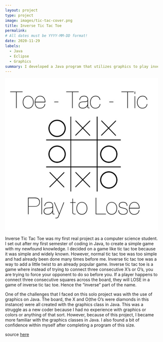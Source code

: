 ```yaml
---
layout: project
type: project
image: images/tic-tac-cover.png
title: Inverse Tic Tac Toe
permalink: 
# All dates must be YYYY-MM-DD format!
date: 2020-11-29
labels:
  - Java
  - Eclipse
  - Graphics
summary: I developed a Java program that utilizes graphics to play inverse tic tac toe.
---
```


<div class="ui small rounded images">
  <img class="ui image" src="../images/tictactoe.jpg">
 
</div>

Inverse Tic Tac Toe was my first real project as a computer science student. I set out after my first semester of coding in Java, to create a simple game with my newfound knowledge. I decided on a game like tic tac toe because it was simple and widely known. However, normal tic tac toe was too simple and had already been done many times before me. Inverse tic tac toe was a way to add a little twist to an already popular game. Inverse tic tac toe is a game where instead of trying to connect three consecutive X’s or O’s, you are trying to force your opponent to do so before you. If a player happens to connect three consecutive squares across the board, they will LOSE in a game of inverse tic tac toe. Hence the “inverse” part of the name.

One of the challenges that I faced on this solo project was with the use of graphics on Java. The board, the X and O(the O’s were diamonds in this instance) were all created with the graphics class in Java. This was a struggle as a new coder because I had no experience with graphics or colors or anything of that sort. However, because of this project, I became more familiar with the graphics classes in Java. I also found a bit of confidence within myself after completing a program of this size.

source [here](https://github.com/Rubegen/Rubegen.github.io/blob/master/ReverseTTT.java)





